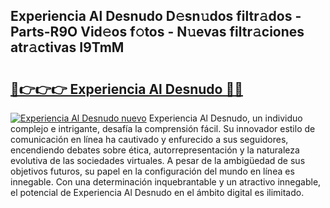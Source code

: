 ## Experiencia Al Desnudo D𝚎sn𝚞dos filtr𝚊dos - Parts-R9O Vid𝚎os f𝚘tos - N𝚞evas filtr𝚊ciones atr𝚊ctivas I9TmM

# <h2><a href="http://mbbtj9.tromn.icu/?c=Experiencia+Al+Desnudo">🔗👉👉👉 Experiencia Al Desnudo 🔗🔗</a></h2>

[![Experiencia Al Desnudo nuevo](https://i.imgur.com/pEAQMta.gif)](http://mbbtj9.tromn.icu/?c=Experiencia+Al+Desnudo)
Experiencia Al Desnudo, un individuo complejo e intrigante, desafía la comprensión fácil. Su innovador estilo de comunicación en línea ha cautivado y enfurecido a sus seguidores, encendiendo debates sobre ética, autorrepresentación y la naturaleza evolutiva de las sociedades virtuales. A pesar de la ambigüedad de sus objetivos futuros, su papel en la configuración del mundo en línea es innegable. Con una determinación inquebrantable y un atractivo innegable, el potencial de Experiencia Al Desnudo en el ámbito digital es ilimitado.

